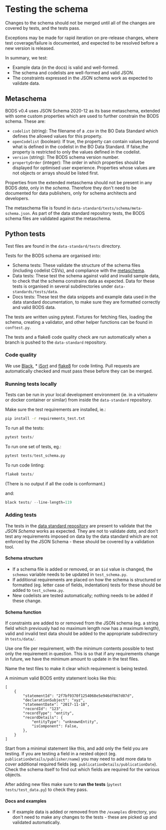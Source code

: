 # Testing the schema

Changes to the schema should not be merged until all of the changes are covered by tests, and the tests pass.

Exceptions may be made for rapid iteration on pre-release changes, where test coverage/failure is documented, and expected to be resolved before a new version is released.

In summary, we test:

* Example data (in the docs) is valid and well-formed.
* The schema and codelists are well-formed and valid JSON.
* The constraints expressed in the JSON schema work as expected to validate data.

## Metaschema

BODS v0.4 uses JSON Schema 2020-12 as its base metaschema, extended with some custom properties which are used to further constrain the BODS schema. These are:

* `codelist` (string): The filename of a .csv in the BO Data Standard which defines the allowed values for this property.
* `openCodelist` (boolean): If true, the property can contain values beyond what is defined in the codelist in the BO Data Standard. If false,the property is restricted to only the values defined in the codelist.
* `version` (string): The BODS schema version number.
* `propertyOrder` (integer): The order in which properties should be displayed for optimised user experience. Properties whose values are not objects or arrays should be listed first.

Properties from the extended metaschema should not be present in any BODS _data_, only in the _schema_. Therefore they don't need to be documented for data publishers, only for schema architects and developers.

The metaschema file is found in `data-standard/tests/schema/meta-schema.json`. As part of the data standard repository tests, the BODS schema files are validated against the metaschema.

## Python tests

Test files are found in the `data-standard/tests` directory.

Tests for the BODS schema are organised into:

* Schema tests: These validate the structure of the schema files (including codelist CSVs), and compliance with the [metaschema](#metaschema).
* Data tests: These test the schema against valid and invalid sample data, to check that the schema constrains data as expected. Data for these tests is organised in several subdirectories under `data-standards/tests/data`.
* Docs tests: These test the data snippets and example data used in the data standard documentation, to make sure they are formatted correctly and valid BODS data.

The tests are written using pytest. Fixtures for fetching files, loading the schema, creating a validator, and other helper functions can be found in `conftest.py`.

The tests and a flake8 code quality check are run automatically when a branch is pushed to the `data-standard` repository.

### Code quality

We use  [Black](https://pypi.org/project/black/), * [iSort](https://pypi.org/project/isort/) and [flake8](https://pypi.org/project/flake8/) for code linting. Pull requests are automatically checked and must pass these before they can be merged.

### Running tests locally

Tests can be run in your local development environment (ie. in a virtualenv or docker container or similar) from inside the `data-standard` repository.

Make sure the test requirements are installed, ie.:

```bash
pip install -r requirements_test.txt
```

To run all the tests:

```python
pytest tests/
```

To run one set of tests, eg.:

```python
pytest tests/test_schema.py
```

To run code linting:

```python
flake8 tests/
```

(There is no output if all the code is conformant.)

and:

```python
black tests/ --line-length=119
```

### Adding tests

The tests in the [data standard repository](https://github.com/openownership/data-standard) are present to validate that the _JSON Schema_ works as expected. They are not to validate _data_, and don't test any requirements imposed on data by the data standard which are not enforced by the JSON Schema - these should be covered by a validation tool.

#### Schema structure

* If a schema file is added or removed, or an `$id` value is changed, the `schemas` variable needs to be updated in `test_schema.py`.
* If additional requirements are placed on how the schema is structured or formatted (eg. letter case of fields, indentation) tests for these should be added to `test_schema.py`.
* New codelists are tested automatically; nothing needs to be added if these change.

#### Schema function

If constraints are added to or removed from the JSON schema (eg. a string field which previously had no maximum length now has a maximum length), valid and invalid test data should be added to the appropriate subdirectory in `tests/data/`.

Use one file per requirement, with the minimum contents possible to test only the requirement in question. This is so that if any requirements change in future, we have the minimum amount to update in the test files.

Name the test files to make it clear which requirement is being tested.

A minimum valid BODS entity statement looks like this:

```
[
    {
        "statementId": "2f7bf9370f1254068e5e946df067d07d",
        "declarationSubject": "xyz",
        "statementDate": "2017-11-18",
        "recordId": "123",
        "recordType": "entity",
        "recordDetails": {
            "entityType": "unknownEntity",
            "isComponent": False,
        },
    }
]
```

Start from a minimal statement like this, and add only the field you are testing. If you are testing a field in a nested object (eg. `publicationDetails/publisher/name`) you may need to add more data to cover additional required fields (eg. `publicationDetails/publicationDate`). Check the schema itself to find out which fields are required for the various objects.

After adding new files make sure to **run the tests** (`pytest tests/test_data.py`) to check they pass.

#### Docs and examples

* If example data is added or removed from the `/examples` directory, you don't need to make any changes to the tests - these are picked up and validated automatically.